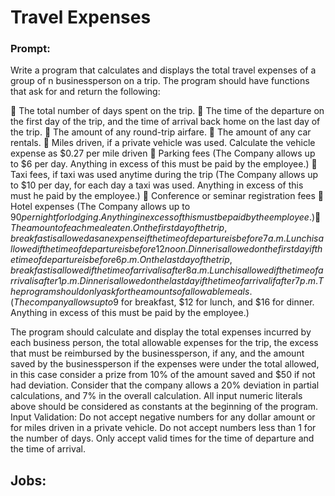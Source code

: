 # Travel Expenses

### Prompt:
Write a program that calculates and displays the total travel expenses of a group of n businessperson on a trip. The program should have functions that ask for and return the following:

 The total number of days spent on the trip.
 The time of the departure on the first day of the trip, and the time of arrival back home on the last day of the trip.
 The amount of any round-trip airfare.
 The amount of any car rentals.
 Miles driven, if a private vehicle was used. Calculate the vehicle expense as $0.27 per mile driven
 Parking fees (The Company allows up to $6 per day. Anything in excess of this must be paid by the employee.)
 Taxi fees, if taxi was used anytime during the trip (The Company allows up to $10 per day, for each day a taxi was used. Anything in excess of this must he paid by the employee.)
 Conference or seminar registration fees
 Hotel expenses (The Company allows up to $90 per night for lodging. Anything in excess of this must be paid by the employee.)
 The amount of each meal eaten. On the first day of the trip, breakfast is allowed as an expense if the time of departure is before 7 a.m. Lunch is allowed if the time of departure is before 12 noon. Dinner is allowed on the first day if the time of departure is before 6 p.m. On the last day of the trip, breakfast is allowed if the time of arrival is after 8 a.m. Lunch is allowed if the time of arrival is after 1 p.m. Dinner is allowed on the last day if the time of arrival if after 7 p.m. The program should only ask for the amounts of allowable meals. (The company allows up to$9 for breakfast, $12 for lunch, and $16 for dinner. Anything in excess of this must be paid by the employee.)

The program should calculate and display the total expenses incurred by each business person, the total allowable expenses for the trip, the excess that must be reimbursed by the businessperson, if any, and the amount saved by the businessperson if the expenses were under the total allowed, in this case consider a prize from 10% of the amount saved and $50 if not had deviation.
Consider that the company allows a 20% deviation in partial calculations, and 7% in the overall calculation.
All input numeric literals above should be considered as constants at the beginning of the program.
Input Validation: Do not accept negative numbers for any dollar amount or for miles driven in a private vehicle. Do not accept numbers less than 1 for the number of days. Only accept valid times for the time of departure and the time of arrival.

## Jobs:
